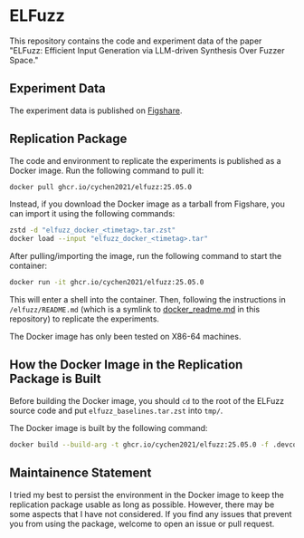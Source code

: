 # ELFuzz

This repository contains the code and experiment data of the paper "ELFuzz: Efficient Input Generation via LLM-driven Synthesis Over Fuzzer Space."

## Experiment Data

The experiment data is published on [Figshare](https://doi.org/10.6084/m9.figshare.29177162).

## Replication Package

The code and environment to replicate the experiments is published as a Docker image. Run the following command to pull it:

```bash
docker pull ghcr.io/cychen2021/elfuzz:25.05.0
```

Instead, if you download the Docker image as a tarball from Figshare, you can import it using the following commands:

```bash
zstd -d "elfuzz_docker_<timetag>.tar.zst"
docker load --input "elfuzz_docker_<timetag>.tar"
```

After pulling/importing the image, run the following command to start the container:

```bash
docker run -it ghcr.io/cychen2021/elfuzz:25.05.0
```

This will enter a shell into the container. Then, following the instructions in `/elfuzz/README.md` (which is a symlink to [docker_readme.md](docker_readme.md) in this repository) to replicate the experiments.

The Docker image has only been tested on X86-64 machines.

## How the Docker Image in the Replication Package is Built

Before building the Docker image, you should `cd` to the root of the ELFuzz source code and put `elfuzz_baselines.tar.zst` into `tmp/`.

The Docker image is built by the following command:

```bash
docker build --build-arg -t ghcr.io/cychen2021/elfuzz:25.05.0 -f .devcontainer/Dockerfile --target publish .
```

## Maintainence Statement

I tried my best to persist the environment in the Docker image to keep the replication package usable as long as possible. However, there may be some aspects that I have not considered. If you find any issues that prevent you from using the package, welcome to open an issue or pull request.
